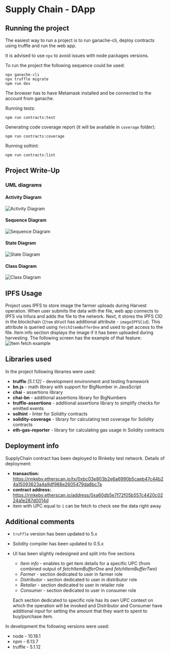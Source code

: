 # Supply Chain - DApp

## Running the project

The easiest way to run a project is to run ganache-cli, deploy contracts using truffle and run the web app.

It is advised to use `npx` to avoid issues with node packages versions.

To run the project the following sequence could be used:
```shell script
npx ganache-cli 
npx truffle migrate
npm run dev
```

The browser has to have Metamask installed and be connected to the account from ganache.

Running tests:
```shell script
npm run contracts:test
```

Generating code coverage report (it will be available in `coverage` folder):
```shell script
npm run contracts:coverage
```

Running solhint:
```shell script
npm run contracts:lint
```

## Project Write-Up

### UML diagrams

#### Activity Diagram
![Activity Diagram](docs/activity-diagram.svg)

#### Sequence Diagram
![Sequence Diagram](docs/sequence-diagram.svg)

#### State Diagram
![State Diagram](docs/state-diagram.svg)

#### Class Diagram
![Class Diagram](docs/class-diagram.svg)

## IPFS Usage

Project uses IPFS to store image the farmer uploads during Harvest operation. When user submits the data with the file,
web app connects to IPFS via Infura and adds the file to the network. Next, it stores the IPFS CID in the blockchain
(`Item` struct has additional attribute - `imageIPFSCid`). This attribute is queried using `fetchItemBufferOne` 
and used to get access to the file. Item info section displays the image if it has been uploaded during harvesting.
The following screen has the example of that feature:
![Item fetch example](docs/item-info-fetch-exampe.png) 

## Libraries used

In the project following libraries were used:
* **truffle** _[5.1.12]_ - development environment and testing framework
* **bn.js** - math library with support for BigNumber in JavaScript
* **chai** - assertions library
* **chai-bn** - additional assertions library for BigNumbers
* **truffle-assertions** - additional assertions library to simplify checks for emitted events
* **solhint** - linter for Solidity contracts
* **solidity-coverage** - library for calculating test coverage for Solidity contracts
* **eth-gas-reporter** - library for calculating gas usage in Solidity contracts

## Deployment info

SupplyChain contract has been deployed to Rinkeby test network. Details of deployment:
* **transaction:** https://rinkeby.etherscan.io/tx/0xbc03e803b2e6a6990b5caeb47c44b24a15093623a4a9df988e2605479da8bc7a
* **contract address:** https://rinkeby.etherscan.io/address/0xa60db5e7f72f05b557c4420c0224a1e287d0014d
* item with UPC equal to `1` can be fetch to check see the data right away

## Additional comments
* `truffle` version has been updated to 5.x
* Solidity compiler has been updated to 0.5.x
* UI has been slightly redesigned and split into five sections
  * _Item info_ - enables to get item details for a specific UPC (from combined output of _fetchItemBufferOne_ and _fetchItemBufferTwo_)
  * _Farmer_ - section dedicated to user in farmer role
  * _Distributor_ - section dedicated to user in distributor role
  * _Retailer_ - section dedicated to user in retailer role
  * _Consumer_ - section dedicated to user in consumer role
  
  Each section dedicated to specific role has its own UPC context on which the operation will be invoked and Distributor and Consumer
  have additional input for setting the amount that they want to spent to buy/purchase item.


In development the following versions were used:
* node - 10.18.1
* npm - 6.13.7
* truffle - 5.1.12